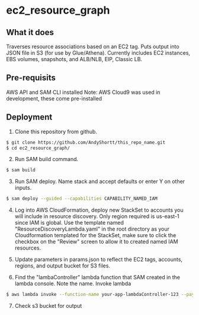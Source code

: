 # ec2_resource_graph

## What it does

Traverses resource associations based on an EC2 tag. Puts output into JSON file in S3 (for use by Glue/Athena). Currently includes EC2 instances, EBS volumes, snapshots, and ALB/NLB, EIP, Classic LB.

## Pre-requisits
AWS API and SAM CLI installed
Note: AWS Cloud9 was used in development, these come pre-installed

## Deployment

1. Clone this repository from github.  
```sh  
$ git clone https://github.com/AndyShortt/this_repo_name.git
$ cd ec2_resource_graph/
```  

2. Run SAM build command.  
```sh  
$ sam build
```  

3. Run SAM deploy. Name stack and accept defaults or enter Y on other inputs.  
```sh  
$ sam deploy --guided --capabilities CAPABILITY_NAMED_IAM
```  

4. Log into AWS CloudFormation, deploy new StackSet to accounts you will include in resource discovery. Only region required is us-east-1 since IAM is global. Use the template named "ResourceDiscoveryLambda.yaml" in the root directory as your Cloudformation templated for the StackSet, make sure to click the checkbox on the "Review" screen to allow it to created named IAM resources.  

5. Update parameters in params.json to reflect the EC2 tags, accounts, regions, and output bucket for S3 files.  

6. Find the "lambaController" lambda function that SAM created in the lambda console. Note the name. Invoke lambda  
```sh  
$ aws lambda invoke --function-name your-app-lambdaController-123 --payload file://params.json out.txt
```  

7. Check s3 bucket for output  
